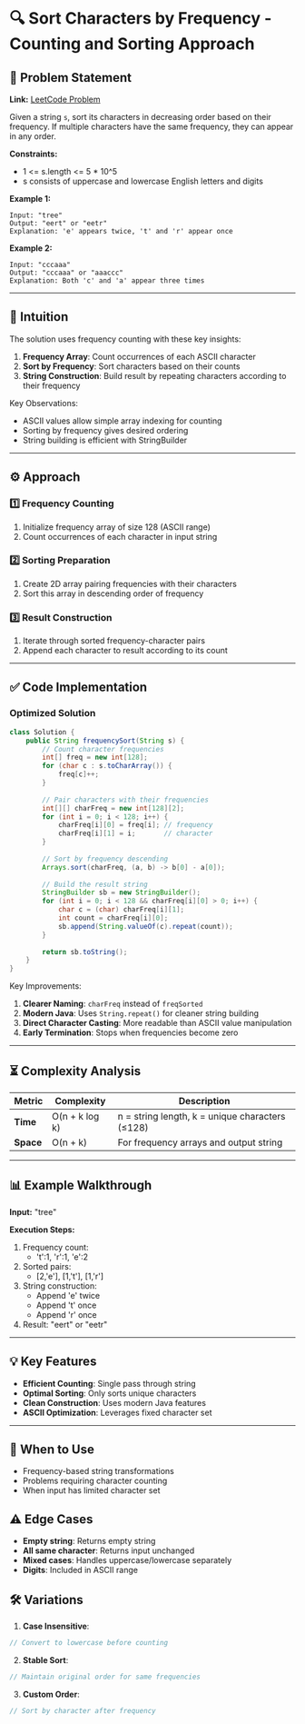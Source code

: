# 🔍 Sort Characters by Frequency - Counting and Sorting Approach

## 📜 Problem Statement
**Link:** [LeetCode Problem](https://leetcode.com/problems/sort-characters-by-frequency/description/)

Given a string `s`, sort its characters in decreasing order based on their frequency. If multiple characters have the same frequency, they can appear in any order.

**Constraints:**
- 1 <= s.length <= 5 * 10^5
- s consists of uppercase and lowercase English letters and digits

**Example 1:**
```text
Input: "tree"
Output: "eert" or "eetr"
Explanation: 'e' appears twice, 't' and 'r' appear once
```

**Example 2:**
```text
Input: "cccaaa"
Output: "cccaaa" or "aaaccc"
Explanation: Both 'c' and 'a' appear three times
```

---

## 🧠 Intuition
The solution uses frequency counting with these key insights:
1. **Frequency Array**: Count occurrences of each ASCII character
2. **Sort by Frequency**: Sort characters based on their counts
3. **String Construction**: Build result by repeating characters according to their frequency

Key Observations:
- ASCII values allow simple array indexing for counting
- Sorting by frequency gives desired ordering
- String building is efficient with StringBuilder

---

## ⚙️ Approach
### **1️⃣ Frequency Counting**
1. Initialize frequency array of size 128 (ASCII range)
2. Count occurrences of each character in input string

### **2️⃣ Sorting Preparation**
1. Create 2D array pairing frequencies with their characters
2. Sort this array in descending order of frequency

### **3️⃣ Result Construction**
1. Iterate through sorted frequency-character pairs
2. Append each character to result according to its count

---

## ✅ Code Implementation

### Optimized Solution
```java
class Solution {
    public String frequencySort(String s) {
        // Count character frequencies
        int[] freq = new int[128];
        for (char c : s.toCharArray()) {
            freq[c]++;
        }
        
        // Pair characters with their frequencies
        int[][] charFreq = new int[128][2];
        for (int i = 0; i < 128; i++) {
            charFreq[i][0] = freq[i]; // frequency
            charFreq[i][1] = i;       // character
        }
        
        // Sort by frequency descending
        Arrays.sort(charFreq, (a, b) -> b[0] - a[0]);
        
        // Build the result string
        StringBuilder sb = new StringBuilder();
        for (int i = 0; i < 128 && charFreq[i][0] > 0; i++) {
            char c = (char) charFreq[i][1];
            int count = charFreq[i][0];
            sb.append(String.valueOf(c).repeat(count));
        }
        
        return sb.toString();
    }
}
```

Key Improvements:
1. **Clearer Naming**: `charFreq` instead of `freqSorted`
2. **Modern Java**: Uses `String.repeat()` for cleaner string building
3. **Direct Character Casting**: More readable than ASCII value manipulation
4. **Early Termination**: Stops when frequencies become zero

---

## ⏳ Complexity Analysis
| Metric          | Complexity | Description |
|-----------------|------------|-------------|
| **Time**        | O(n + k log k) | n = string length, k = unique characters (≤128) |
| **Space**       | O(n + k) | For frequency arrays and output string |

---

## 📊 Example Walkthrough

**Input:** "tree"

**Execution Steps:**
1. Frequency count:
   - 't':1, 'r':1, 'e':2
2. Sorted pairs:
   - [2,'e'], [1,'t'], [1,'r']
3. String construction:
   - Append 'e' twice
   - Append 't' once
   - Append 'r' once
4. Result: "eert" or "eetr"

---

## 💡 Key Features
- **Efficient Counting**: Single pass through string
- **Optimal Sorting**: Only sorts unique characters
- **Clean Construction**: Uses modern Java features
- **ASCII Optimization**: Leverages fixed character set

---

## 🚀 When to Use
- Frequency-based string transformations
- Problems requiring character counting
- When input has limited character set

## ⚠️ Edge Cases
- **Empty string**: Returns empty string
- **All same character**: Returns input unchanged
- **Mixed cases**: Handles uppercase/lowercase separately
- **Digits**: Included in ASCII range

## 🛠 Variations
1. **Case Insensitive**:
```java
// Convert to lowercase before counting
```

2. **Stable Sort**:
```java
// Maintain original order for same frequencies
```

3. **Custom Order**:
```java
// Sort by character after frequency
```